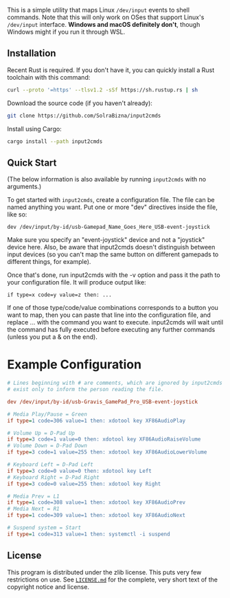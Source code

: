 This is a simple utility that maps Linux `/dev/input` events to shell commands. Note that this will only work on OSes that support Linux's `/dev/input` interface. **Windows and macOS definitely don't**, though Windows might if you run it through WSL.

Installation
------------

Recent Rust is required. If you don't have it, you can quickly install a Rust toolchain with this command:

```sh
curl --proto '=https' --tlsv1.2 -sSf https://sh.rustup.rs | sh
```

Download the source code (if you haven't already):

```sh
git clone https://github.com/SolraBizna/input2cmds
```

Install using Cargo:

```sh
cargo install --path input2cmds
```

Quick Start
-----------

(The below information is also available by running `input2cmds` with no arguments.)

To get started with `input2cmds`, create a configuration file. The file can be named anything you want. Put one or more "dev" directives inside the file, like so:

```
dev /dev/input/by-id/usb-Gamepad_Name_Goes_Here_USB-event-joystick
```

Make sure you specify an "event-joystick" device and not a "joystick" device here. Also, be aware that input2cmds doesn't distinguish between input devices (so you can't map the same button on different gamepads to different things, for example).

Once that's done, run input2cmds with the -v option and pass it the path to your configuration file. It will produce output like:

```
if type=x code=y value=z then: ...
```

If one of those type/code/value combinations corresponds to a button you want
to map, then you can paste that line into the configuration file, and replace
... with the command you want to execute. input2cmds will wait until the
command has fully executed before executing any further commands (unless you
put a & on the end).

Example Configuration
=====================

```ini
# Lines beginning with # are comments, which are ignored by input2cmds and
# exist only to inform the person reading the file.

dev /dev/input/by-id/usb-Gravis_GamePad_Pro_USB-event-joystick

# Media Play/Pause = Green
if type=1 code=306 value=1 then: xdotool key XF86AudioPlay

# Volume Up = D-Pad Up
if type=3 code=1 value=0 then: xdotool key XF86AudioRaiseVolume
# Volume Down = D-Pad Down
if type=3 code=1 value=255 then: xdotool key XF86AudioLowerVolume

# Keyboard Left = D-Pad Left
if type=3 code=0 value=0 then: xdotool key Left
# Keyboard Right = D-Pad Right
if type=3 code=0 value=255 then: xdotool key Right

# Media Prev = L1
if type=1 code=308 value=1 then: xdotool key XF86AudioPrev
# Media Next = R1
if type=1 code=309 value=1 then: xdotool key XF86AudioNext

# Suspend system = Start
if type=1 code=313 value=1 then: systemctl -i suspend
```

License
-------

This program is distributed under the zlib license. This puts very few restrictions on use. See [`LICENSE.md`](LICENSE.md) for the complete, very short text of the copyright notice and license.
